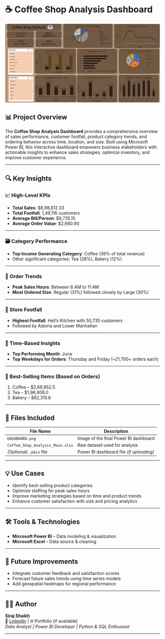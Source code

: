 # ☕ Coffee Shop Analysis Dashboard

![Dashboard](./Dashboard_IMG.png)

## 📊 Project Overview

The **Coffee Shop Analysis Dashboard** provides a comprehensive overview of sales performance, customer footfall, product category trends, and ordering behavior across time, location, and size. Built using Microsoft Power BI, this interactive dashboard empowers business stakeholders with actionable insights to enhance sales strategies, optimize inventory, and improve customer experience.

---

## 🔍 Key Insights

### 📈 High-Level KPIs
- **Total Sales**: $6,98,812.33  
- **Total Footfall**: 1,49,116 customers  
- **Average Bill/Person**: $8,735.15  
- **Average Order Value**: $2,680.90  

---

### 🗃️ Category Performance
- **Top Income Generating Category**: Coffee (39% of total revenue)
- Other significant categories: Tea (28%), Bakery (12%)

---

### 🧾 Order Trends
- **Peak Sales Hours**: Between 8 AM to 11 AM
- **Most Ordered Size**: Regular (31%) followed closely by Large (30%)

---

### 📍 Store Footfall
- **Highest Footfall**: Hell’s Kitchen with 50,735 customers
- Followed by Astoria and Lower Manhattan

---

### 📅 Time-Based Insights
- **Top Performing Month**: June
- **Top Weekdays for Orders**: Thursday and Friday (~21,700+ orders each)

---

### 🥇 Best-Selling Items (Based on Orders)
1. Coffee – $2,69,952.5  
2. Tea – $1,96,406.0  
3. Bakery – $82,315.6  

---

## 📁 Files Included

| File Name                      | Description                                |
|-------------------------------|--------------------------------------------|
| `DASHBOARD.png`               | Image of the final Power BI dashboard      |
| `Coffee_Shop_Analysis_Main.xlsx` | Raw dataset used for analysis             |
| *(Optional)* `.pbix` file     | Power BI dashboard file *(if uploading)*   |

---

## 💡 Use Cases

- Identify best-selling product categories
- Optimize staffing for peak sales hours
- Improve marketing strategies based on time and product trends
- Enhance customer satisfaction with size and pricing analytics

---

## 🛠️ Tools & Technologies

- **Microsoft Power BI** – Data modeling & visualization
- **Microsoft Excel** – Data source & cleaning

---

## 📌 Future Improvements

- Integrate customer feedback and satisfaction scores
- Forecast future sales trends using time series models
- Add geospatial heatmaps for regional performance

---

## 👨‍💻 Author

**Siraj Shaikh**  
📧 [LinkedIn](https://www.linkedin.com/in/sirajshaikh27) | 🌐 Portfolio (if available)  
_Data Analyst | Power BI Developer | Python & SQL Enthusiast_

---

